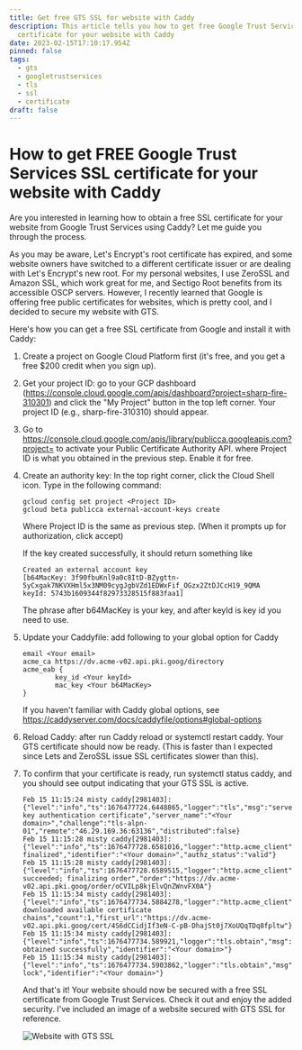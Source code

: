 ```yaml
---
title: Get free GTS SSL for website with Caddy
description: This article tells you how to get free Google Trust Services SSL
  certificate for your website with Caddy
date: 2023-02-15T17:10:17.954Z
pinned: false
tags:
  - gts
  - googletrustservices
  - tls
  - ssl
  - certificate
draft: false
---
```

# How to get FREE Google Trust Services SSL certificate for your website with Caddy

Are you interested in learning how to obtain a free SSL certificate for your website from Google Trust Services using Caddy? Let me guide you through the process.

As you may be aware, Let's Encrypt's root certificate has expired, and some website owners have switched to a different certificate issuer or are dealing with Let's Encrypt's new root. For my personal websites, I use ZeroSSL and Amazon SSL, which work great for me, and Sectigo Root benefits from its accessible OSCP servers. However, I recently learned that Google is offering free public certificates for websites, which is pretty cool, and I decided to secure my website with GTS.

Here's how you can get a free SSL certificate from Google and install it with Caddy:

1. Create a project on Google Cloud Platform first (it's free, and you get a free $200 credit when you sign up).
2. Get your project ID: go to your GCP dashboard (<https://console.cloud.google.com/apis/dashboard?project=sharp-fire-310301>) and click the "My Project" button in the top left corner. Your project ID (e.g., sharp-fire-310310) should appear.
3. Go to https://console.cloud.google.com/apis/library/publicca.googleapis.com?project=<Project ID> to activate your Public Certificate Authority API. where Project ID is what you obtained in the previous step. Enable it for free.
4. Create an authority key: In the top right corner, click the Cloud Shell icon. Type in the following command:

   ```shell
   gcloud config set project <Project ID>
   gcloud beta publicca external-account-keys create
   ```

   W﻿here Project ID is the same as previous step. (When it prompts up for authorization, click accept)

   I﻿f the key created successfully, it should return something like

   ```shell
   Created an external account key
   [b64MacKey: 3f90fbuKnl9a0c8ItD-BZygttn-5yCxgak7NKVXHml5x3NM09cygJgbVZd1EDWxFif_OGzx2ZtDJCcH19_9QMA
   keyId: 5743b1609344f82973328515f883faa1]
   ```

   T﻿he  phrase after b64MacKey is your key, and after keyId is key id you need to use.
5. Update your Caddyfile: add following to your global option for Caddy

   ```shell
   email <Your email>
   acme_ca https://dv.acme-v02.api.pki.goog/directory
   acme_eab {
           key_id <Your keyId>
           mac_key <Your b64MacKey>
   }
   ```

   I﻿f you haven't familiar with Caddy global options, see https://caddyserver.com/docs/caddyfile/options#global-options
6. R﻿eload Caddy: after run Caddy reload or systemctl restart caddy. Your GTS certificate  should now be ready. (This is faster than I expected since Lets and ZeroSSL issue SSL certificates slower than this).
7. To confirm that your certificate is ready, run systemctl status caddy, and you should see output indicating that your GTS SSL is active.

   ```shell
   Feb 15 11:15:24 misty caddy[2981403]: {"level":"info","ts":1676477724.6448865,"logger":"tls","msg":"served key authentication certificate","server_name":"<Your domain>","challenge":"tls-alpn-01","remote":"46.29.169.36:63136","distributed":false}
   Feb 15 11:15:28 misty caddy[2981403]: {"level":"info","ts":1676477728.6581016,"logger":"http.acme_client","msg":"authorization finalized","identifier":"<Your domain>","authz_status":"valid"}
   Feb 15 11:15:28 misty caddy[2981403]: {"level":"info","ts":1676477728.6589515,"logger":"http.acme_client","msg":"validations succeeded; finalizing order","order":"https://dv.acme-v02.api.pki.goog/order/oCVILp8kjElvQnZWnvFX0A"}
   Feb 15 11:15:34 misty caddy[2981403]: {"level":"info","ts":1676477734.5884278,"logger":"http.acme_client","msg":"successfully downloaded available certificate chains","count":1,"first_url":"https://dv.acme-v02.api.pki.goog/cert/4S6dCCidjIf3eN-C-pB-DhajSt0j7XoUQqTDq8fpltw"}
   Feb 15 11:15:34 misty caddy[2981403]: {"level":"info","ts":1676477734.589921,"logger":"tls.obtain","msg":"certificate obtained successfully","identifier":"<Your domain>"}
   Feb 15 11:15:34 misty caddy[2981403]: {"level":"info","ts":1676477734.5903862,"logger":"tls.obtain","msg":"releasing lock","identifier":"<Your domain>"}
   ```

   And that's it! Your website should now be secured with a free SSL certificate from Google Trust Services. Check it out and enjoy the added security. I've included an image of a website secured with GTS SSL for reference.

   ![Website with GTS SSL](https://ucarecdn.com/0045ec29-51b0-4ed9-827f-2419623e4f4a/)